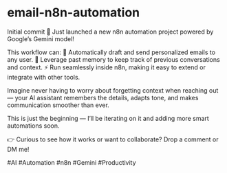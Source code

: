 # email-n8n-automation
Initial commit
🚀 Just launched a new n8n automation project powered by Google’s Gemini model!

This workflow can:
📩 Automatically draft and send personalized emails to any user.
🧠 Leverage past memory to keep track of previous conversations and context.
⚡ Run seamlessly inside n8n, making it easy to extend or integrate with other tools.

Imagine never having to worry about forgetting context when reaching out — your AI assistant remembers the details, adapts tone, and makes communication smoother than ever.

This is just the beginning — I’ll be iterating on it and adding more smart automations soon.

👉 Curious to see how it works or want to collaborate? Drop a comment or DM me!

#AI #Automation #n8n #Gemini #Productivity
